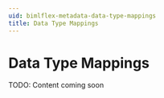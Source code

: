```yaml
---
uid: bimlflex-metadata-data-type-mappings
title: Data Type Mappings
---
```

# Data Type Mappings

TODO: Content coming soon
